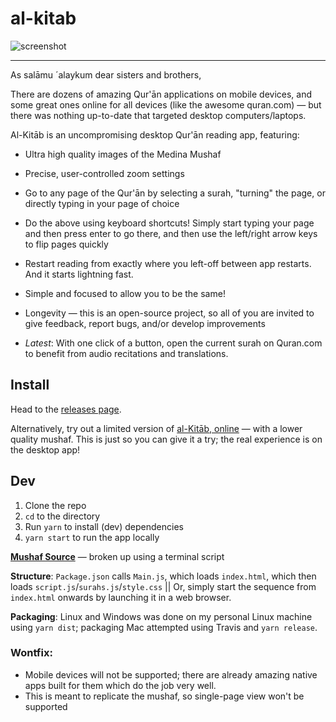 # al-kitab

![screenshot](https://preview.ibb.co/iFnSk8/mockup.png)


--------

As salāmu ´alaykum dear sisters and brothers,

There are dozens of amazing Qur'ān applications on mobile devices, and some great ones online for all devices (like the awesome quran.com) — but there was nothing up-to-date that targeted desktop computers/laptops.

Al-Kitāb is an uncompromising desktop Qur'ān reading app, featuring:

* Ultra high quality images of the Medina Mushaf

* Precise, user-controlled zoom settings

* Go to any page of the Qur'ān by selecting a surah, "turning" the page, or directly typing in your page of choice

* Do the above using keyboard shortcuts! Simply start typing your page and then press enter to go there, and then use the left/right arrow keys to flip pages quickly

* Restart reading from exactly where you left-off between app restarts. And it starts lightning fast.

* Simple and focused to allow you to be the same!

* Longevity — this is an open-source project, so all of you are invited to give feedback, report bugs, and/or develop improvements

* *Latest*: With one click of a button, open the current surah on Quran.com to benefit from audio recitations and translations.

## Install
Head to the [releases page](https://github.com/mr-islam/al-kitab/releases).

Alternatively, try out a limited version of [al-Kitāb, online](https://mr-islam.github.io/al-kitab/) — 
with a lower quality mushaf. This is just so you can give it a try; 
the real experience is on the desktop app!

## Dev
1. Clone the repo
2. `cd` to the directory 
3. Run `yarn` to install (dev) dependencies
4. `yarn start` to run the app locally

**[Mushaf Source](https://archive.org/details/ar_Mushaf_AlMadinah_new_TruePDF)** — broken up using a terminal script

**Structure**: `Package.json` calls `Main.js`, which loads `index.html`, 
which then loads `script.js`/`surahs.js`/`style.css` || Or, simply start the sequence from 
`index.html` onwards by launching it in a web browser.

**Packaging**: Linux and Windows was done on my personal Linux machine using `yarn dist`; 
packaging Mac attempted using Travis and `yarn release`.

### Wontfix:

- Mobile devices will not be supported; there are already amazing native apps built for them which do the job very well.
- This is meant to replicate the mushaf, so single-page view won't be supported
  
